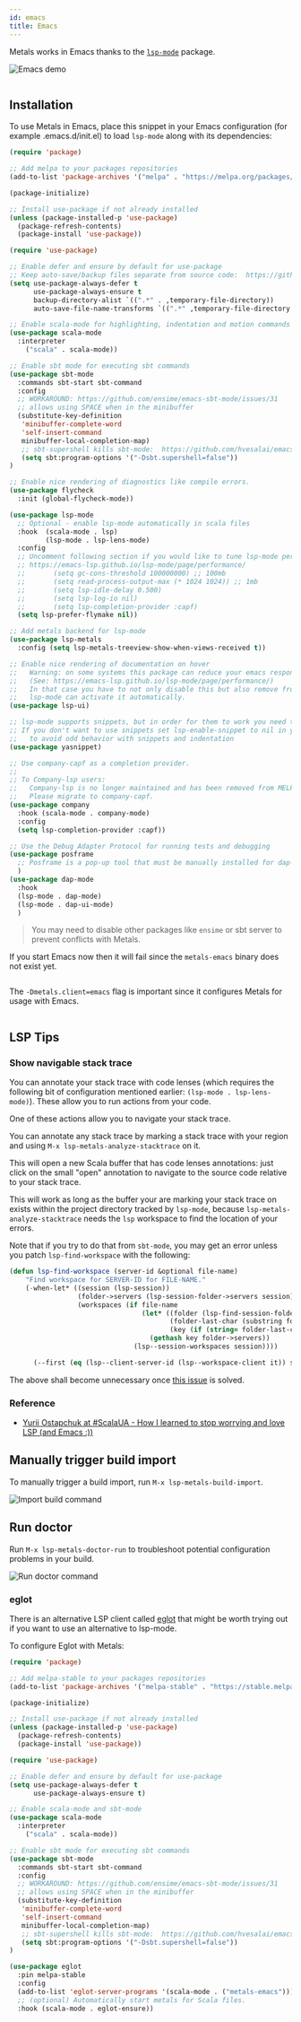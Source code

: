 ```yaml
---
id: emacs
title: Emacs
---
```


Metals works in Emacs thanks to the
[`lsp-mode`](https://github.com/emacs-lsp/lsp-mode) package.

![Emacs demo](https://i.imgur.com/KJQLMZ7.gif)

```scala mdoc:requirements

```

## Installation

To use Metals in Emacs, place this snippet in your Emacs configuration (for example .emacs.d/init.el) to load
`lsp-mode` along with its dependencies:

```el
(require 'package)

;; Add melpa to your packages repositories
(add-to-list 'package-archives '("melpa" . "https://melpa.org/packages/") t)

(package-initialize)

;; Install use-package if not already installed
(unless (package-installed-p 'use-package)
  (package-refresh-contents)
  (package-install 'use-package))

(require 'use-package)

;; Enable defer and ensure by default for use-package
;; Keep auto-save/backup files separate from source code:  https://github.com/scalameta/metals/issues/1027
(setq use-package-always-defer t
      use-package-always-ensure t
      backup-directory-alist `((".*" . ,temporary-file-directory))
      auto-save-file-name-transforms `((".*" ,temporary-file-directory t)))

;; Enable scala-mode for highlighting, indentation and motion commands
(use-package scala-mode
  :interpreter
    ("scala" . scala-mode))

;; Enable sbt mode for executing sbt commands
(use-package sbt-mode
  :commands sbt-start sbt-command
  :config
  ;; WORKAROUND: https://github.com/ensime/emacs-sbt-mode/issues/31
  ;; allows using SPACE when in the minibuffer
  (substitute-key-definition
   'minibuffer-complete-word
   'self-insert-command
   minibuffer-local-completion-map)
   ;; sbt-supershell kills sbt-mode:  https://github.com/hvesalai/emacs-sbt-mode/issues/152
   (setq sbt:program-options '("-Dsbt.supershell=false"))
)

;; Enable nice rendering of diagnostics like compile errors.
(use-package flycheck
  :init (global-flycheck-mode))

(use-package lsp-mode
  ;; Optional - enable lsp-mode automatically in scala files
  :hook  (scala-mode . lsp)
         (lsp-mode . lsp-lens-mode)
  :config
  ;; Uncomment following section if you would like to tune lsp-mode performance according to
  ;; https://emacs-lsp.github.io/lsp-mode/page/performance/
  ;;       (setq gc-cons-threshold 100000000) ;; 100mb
  ;;       (setq read-process-output-max (* 1024 1024)) ;; 1mb
  ;;       (setq lsp-idle-delay 0.500)
  ;;       (setq lsp-log-io nil)
  ;;       (setq lsp-completion-provider :capf)
  (setq lsp-prefer-flymake nil))

;; Add metals backend for lsp-mode
(use-package lsp-metals
  :config (setq lsp-metals-treeview-show-when-views-received t))

;; Enable nice rendering of documentation on hover
;;   Warning: on some systems this package can reduce your emacs responsiveness significally. 
;;   (See: https://emacs-lsp.github.io/lsp-mode/page/performance/)
;;   In that case you have to not only disable this but also remove from the packages since
;;   lsp-mode can activate it automatically.
(use-package lsp-ui)

;; lsp-mode supports snippets, but in order for them to work you need to use yasnippet
;; If you don't want to use snippets set lsp-enable-snippet to nil in your lsp-mode settings
;;   to avoid odd behavior with snippets and indentation
(use-package yasnippet)

;; Use company-capf as a completion provider.
;;
;; To Company-lsp users:
;;   Company-lsp is no longer maintained and has been removed from MELPA.
;;   Please migrate to company-capf.
(use-package company
  :hook (scala-mode . company-mode)
  :config
  (setq lsp-completion-provider :capf))

;; Use the Debug Adapter Protocol for running tests and debugging
(use-package posframe
  ;; Posframe is a pop-up tool that must be manually installed for dap-mode
  )
(use-package dap-mode
  :hook
  (lsp-mode . dap-mode)
  (lsp-mode . dap-ui-mode)
  )
```

> You may need to disable other packages like `ensime` or sbt server to prevent
> conflicts with Metals.

If you start Emacs now then it will fail since the `metals-emacs` binary does
not exist yet.

```scala mdoc:bootstrap:metals-emacs emacs

```

The `-Dmetals.client=emacs` flag is important since it configures Metals for
usage with Emacs.

```scala mdoc:editor:emacs

```

## LSP Tips

### Show navigable stack trace

You can annotate your stack trace with code lenses (which requires the
following bit of configuration mentioned earlier: `(lsp-mode . lsp-lens-mode)`). 
These allow you to run actions from your code.

One of these actions allow you to navigate your stack trace.

You can annotate any stack trace by marking a stack trace with your
region and using `M-x lsp-metals-analyze-stacktrace` on it.

This will open a new Scala buffer that has code lenses annotations:
just click on the small "open" annotation to navigate to the source
code relative to your stack trace.

This will work as long as the buffer your are marking your stack trace
on exists within the project directory tracked by `lsp-mode`, because
`lsp-metals-analyze-stacktrace` needs the `lsp` workspace to find the
location of your errors.

Note that if you try to do that from `sbt-mode`, you may get an error
unless you patch `lsp-find-workspace` with the following:

```el
(defun lsp-find-workspace (server-id &optional file-name)
    "Find workspace for SERVER-ID for FILE-NAME."
    (-when-let* ((session (lsp-session))
                 (folder->servers (lsp-session-folder->servers session))
                 (workspaces (if file-name
                                 (let* ((folder (lsp-find-session-folder session file-name))
                                        (folder-last-char (substring folder (- (length folder) 1) (length folder)))
                                        (key (if (string= folder-last-char "/") (substring folder 0 (- (length folder) 1)) folder)))
                                   (gethash key folder->servers))
                               (lsp--session-workspaces session))))

      (--first (eq (lsp--client-server-id (lsp--workspace-client it)) server-id) workspaces)))
```

The above shall become unnecessary once [this issue](https://github.com/emacs-lsp/lsp-mode/issues/2610) is solved.


### Reference

- [Yurii Ostapchuk at #ScalaUA​ - How I learned to stop worrying and love LSP (and Emacs :))](https://www.youtube.com/watch?v=x7ey0ifcqAg&feature=youtu.be)


## Manually trigger build import

To manually trigger a build import, run `M-x lsp-metals-build-import`.

![Import build command](https://i.imgur.com/SvGXJDK.png)

## Run doctor

Run `M-x lsp-metals-doctor-run` to troubleshoot potential configuration problems
in your build.

![Run doctor command](https://i.imgur.com/yelm0jd.png)

### eglot

There is an alternative LSP client called
[eglot](https://github.com/joaotavora/eglot) that might be worth trying out if
you want to use an alternative to lsp-mode.

To configure Eglot with Metals:

```el
(require 'package)

;; Add melpa-stable to your packages repositories
(add-to-list 'package-archives '("melpa-stable" . "https://stable.melpa.org/packages/") t)

(package-initialize)

;; Install use-package if not already installed
(unless (package-installed-p 'use-package)
  (package-refresh-contents)
  (package-install 'use-package))

(require 'use-package)

;; Enable defer and ensure by default for use-package
(setq use-package-always-defer t
      use-package-always-ensure t)

;; Enable scala-mode and sbt-mode
(use-package scala-mode
  :interpreter
    ("scala" . scala-mode))

;; Enable sbt mode for executing sbt commands
(use-package sbt-mode
  :commands sbt-start sbt-command
  :config
  ;; WORKAROUND: https://github.com/ensime/emacs-sbt-mode/issues/31
  ;; allows using SPACE when in the minibuffer
  (substitute-key-definition
   'minibuffer-complete-word
   'self-insert-command
   minibuffer-local-completion-map)
   ;; sbt-supershell kills sbt-mode:  https://github.com/hvesalai/emacs-sbt-mode/issues/152
   (setq sbt:program-options '("-Dsbt.supershell=false"))
)

(use-package eglot
  :pin melpa-stable
  :config
  (add-to-list 'eglot-server-programs '(scala-mode . ("metals-emacs")))
  ;; (optional) Automatically start metals for Scala files.
  :hook (scala-mode . eglot-ensure))
```

```scala mdoc:generic

```

```scala mdoc:worksheet
```
